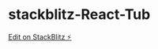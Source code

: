 # stackblitz-React-Tub

[Edit on StackBlitz ⚡️](https://stackblitz.com/edit/stackblitz-starters-ewd46n)